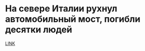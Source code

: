 # На севере Италии рухнул автомобильный мост, погибли десятки людей



[LINK](https://varlamov.ru/3045381.html)